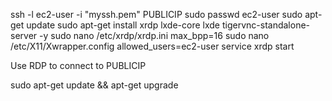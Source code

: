 ssh -l ec2-user -i "myssh.pem" PUBLICIP
sudo passwd ec2-user 
sudo apt-get update
sudo apt-get install xrdp lxde-core lxde tigervnc-standalone-server -y
sudo nano /etc/xrdp/xrdp.ini
    max_bpp=16
sudo nano /etc/X11/Xwrapper.config
        allowed_users=ec2-user
service xrdp start

Use RDP to connect to PUBLICIP

sudo apt-get update && apt-get upgrade
